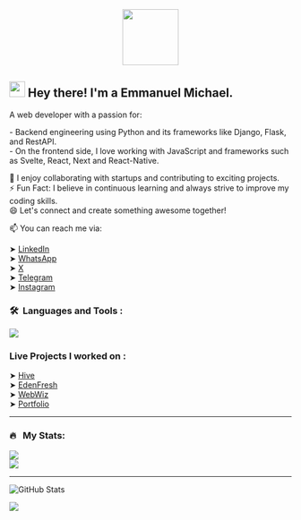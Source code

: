 <div id="header" align="center">
  <img src="https://media.giphy.com/media/M9gbBd9nbDrOTu1Mqx/giphy.gif" width="100"/>
</div>

<h2> <img src="https://media.giphy.com/media/hvRJCLFzcasrR4ia7z/giphy.gif" width="28"> Hey there! I'm a Emmanuel Michael.</h2>
<p>A web developer with a passion for:</p>
- Backend engineering using Python and its frameworks like Django, Flask, and RestAPI.<br/>
- On the frontend side, I love working with JavaScript and frameworks such as Svelte, React, Next and React-Native. <br/>
<p></p>
👯 I enjoy collaborating with startups and contributing to exciting projects. <br/>
⚡ Fun Fact: I believe in continuous learning and always strive to improve my coding skills.  <br/>
😄 Let's connect and create something awesome together!  <br/>
<p></p>
📫 You can reach me via:

➤ [LinkedIn](https://www.linkedin.com/in/emmanuel-michael-728678217) <br/>
➤ [WhatsApp](https://wa.me/2349039108667) <br/>
➤ [X](https://twitter.com/chochodev) <br/>
➤ [Telegram](https://t.me/chochodeveloper) <br/>
➤ [Instagram](https://www.instagram.com/chochodev) <br/>


### 🛠 &nbsp;Languages and Tools :

<p>
  <a href="https://skillicons.dev">
    <img src="https://skillicons.dev/icons?i=react,redux,ts,python,mysql,css,tailwind,nextjs,git,github,html,js,postman,django,flask,figma,svelte,vite,vscode,materialui" />
  </a>
</p>

### Live Projects I worked on :

➤ [Hive](https://oeventplanner.netlify.app) <br/>
➤ [EdenFresh](https://karpos.onrender.com/) <br/>
➤ [WebWiz](https://webwiz.netlify.app) <br/>
➤ [Portfolio](https://chochodev.netlify.app) <br/>

---

### 🔥 &nbsp; My Stats:
[![](https://visitcount.itsvg.in/api?id=chochodev&icon=0&color=0)](https://visitcount.itsvg.in)
<br/>
![](https://github-readme-streak-stats.herokuapp.com/?user=chochodev&theme=github-dark)
<br/>
<!--<p align="left">
  <img src="https://komarev.com/ghpvc/?username=chochodev&label=Profile%20views&color=0e75b6&style=flat" alt="" /> 
</p>-->

---
<!--<img style="display: block; margin: auto; align:center;" alt="photo" src="https://github-readme-streak-stats.herokuapp.com/?user=chochodev&theme=github-dark" />
-->

![GitHub Stats](https://github-readme-stats-git-masterrstaa-rickstaa.vercel.app/api?username=chochodev&theme=github-dark)

<img  src="https://github-readme-stats.vercel.app/api/top-langs/?username=chochodev&layout=compact&langs_count=8&hide=html&theme=github_dark&border_radius=30&border_color=39D353&title_color=fff" />
